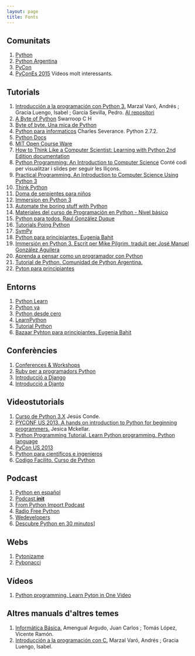 ```yaml
---
layout: page
title: Fonts 
---
```



## Comunitats

1. [Python](https://www.python.org/)
2. [Python Argentina](http://www.python.org.ar/)
3. [PyCon](http://www.pycon.org/)
4. [PyConEs 2015](http://2015.es.pycon.org/ca/schedule/) Vídeos molt interessants.

## Tutorials

1. [Introducción a la programación con Python 3.](http://repositori.uji.es/xmlui/bitstream/handle/10234/102653/s93.pdf?sequence=1) Marzal Varó, Andrés ; Gracia Luengo, Isabel ; García Sevilla, Pedro. [Al repositori](http://repositori.uji.es/xmlui/handle/10234/102653)
2. [A Byte of Python](http://python.swaroopch.com/) Swarroop C H
3. [Byte of byte. Una mica de Python](http://moiatgit.github.io/byte_of_python_120.cat/)
4. [Python para informaticos](http://do1.dr-chuck.net/py4inf/ES-es/book.pdf) Charles Severance. Python 2.7.2.
5. [Python Docs](https://www.python.org/doc/)
6. [MIT Open Course Ware](http://ocw.mit.edu/courses/electrical-engineering-and-computer-science/6-00sc-introduction-to-computer-science-and-programming-spring-2011/references/)
7. [How to Think Like a Computer Scientist: Learning with Python 2nd Edition documentation](http://www.openbookproject.net/thinkcs/python/english2e/)
8. [Python Programming: An Introduction to Computer Science](http://mcsp.wartburg.edu/zelle/python/) Conté codi per visualitzar i slides per seguir les lliçons.
9. [Practical Programming. An Introduction to Computer Science Using Python 3](https://pragprog.com/book/gwpy2/practical-programming)
10. [Think Python](http://www.greenteapress.com/thinkpython/thinkpython.html)
11. [Doma de serpientes para niños](https://code.google.com/archive/p/swfk-es/)
12. [Immersion en Python 3](https://code.google.com/archive/p/inmersionenpython3/)
13. [Automate the boring stuff with Python](https://automatetheboringstuff.com/#toc)
14. [Materiales del curso de Programación en Python - Nivel básico](http://entrenamiento-python-basico.readthedocs.io/es/latest/index.html)
15. [Python para todos. Raul González Duque](https://launchpadlibrarian.net/18980633/Python%20para%20todos.pdf)
16. [Tutorials Poing Python](http://www.tutorialspoint.com/python/python_tutorial.pdf)
17. [SymPy](http://docs.sympy.org/latest/index.html)
18. [Python para principiantes. Eugenia Bahit](http://www.iaa.es/python/curso-python-para-principiantes.pdf)
19. [Immersión en Python 3. Escrit per Mike Pilgrim, traduït per José Manuel González Aguilera](http://argentinaenpython.com.ar/quiero-aprender-python/inmersion-en-python-3.0.11.pdf)
20. [Aprenda a pensar como un programador con Python](http://argentinaenpython.com.ar/quiero-aprender-python/aprenda-a-pensar-como-un-programador-con-python.pdf)
21. [Tutorial de Python. Comunidad de Python Argentina.](http://docs.python.org.ar/tutorial/3/index.html)
22. [Pyton para principiantes](https://librosweb.es/libro/python/)

## Entorns

1. [Python Learn](http://www.pythonlearn.com/)
2. [Python ya](http://pythonya.appspot.com/)
3. [Python desde cero](http://codehero.co/series/python-desde-cero.html)
4. [LearnPython](http://www.learnpython.org/es/)
5. [Tutorial Python](http://www.tutorialpython.com/)
6. [Bazaar Pyhton para principiantes. Eugenia Bahit](https://code.launchpad.net/~eugeniabahit/python-mdw/trunk)

## Conferències

1. [Conferences & Workshops](https://www.python.org/community/workshops/)
2. [Ruby per a programadors Python](https://www.youtube.com/watch?v=NdvTsh_eYe8)
3. [Introducció a Django](https://www.youtube.com/watch?v=1nhi6dcrbOY)
4. [Introducció a Djanto](https://www.youtube.com/watch?v=pktSZLtMQNA)

## Videostutorials

1. [Curso de Python 3.X](https://www.youtube.com/playlist?list=PLEtcGQaT56chpYflEjBWRodHJNJN8EKpO) Jesús Conde.
2. [PYCONF US 2013. A hands on introduction to Python for beginning programmers.](http://pyvideo.org/video/1850/a-hands-on-introduction-to-python-for-beginning-p) Jesica Mckellar.
3. [Python Programming Tutorial. Learn Python programming. Python language](https://www.youtube.com/watch?v=BTzav965P7w)
4. [PyCon US 2013](http://pyvideo.org/category/33/pycon-us-2013)
5. [Python para científicos e ingenieros](https://www.youtube.com/playlist?list=PLGBbVX_WvN7bMwYe7wWV5TZt1a58jTggB)
6. [Codigo Facilito. Curso de Python](https://www.youtube.com/playlist?list=PLE549A038CF82905F)

## Podcast

1. [Python en español](http://podcast.jcea.es/python/)
2. [Podcast.__init__](http://podcastinit.com/)
3. [From Python Import Podcast](http://frompythonimportpodcast.com/)
4. [Radio Free Python](http://radiofreepython.com/)
5. [Wedevelopers](http://wedevelopers.com/2012/07/22/we-developers-007-python-django/)
6. [Descubre Python en 30 minutos](http://cacheme.org/descubre-python-en-30-min/)]

## Webs

1. [Pytonizame](http://pythoniza.me/)
2. [Pybonacci](http://pybonacci.org/)

## Vídeos

1. [Python programming. Learn Pyton in One Video](https://youtu.be/N4mEzFDjqtA)

## Altres manuals d'altres temes

1. [Informática Básica.](http://repositori.uji.es/xmlui/bitstream/handle/10234/24304/s15.pdf?sequence=3) Amengual Argudo, Juan Carlos ; Tomás López, Vicente Ramón.
2. [Introducción a la programación con C.](http://repositori.uji.es/xmlui/bitstream/handle/10234/24306/s29.pdf?sequence=3)  Marzal Varó, Andrés ; Gracia Luengo, Isabel.



